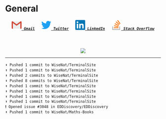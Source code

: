 <!--About Me--->


<!--Tools/Languages--->


<!--Contacts--->
<h1> General </h1>
<h5 align="center">
	<code><a href="mailto:nathan88wise@gmail.com"><img alt="Gmail" width=32 src="res/gmail.svg"> Gmail</a></code>
	&emsp;
	<code><a href="https://twitter.com/WiseNatDev" title="Twitter Profile"><img alt="Twitter" width=32 src="res/twitter.svg"> Twitter</a></code>
	&emsp;
	<code><a href="https://www.linkedin.com/in/nathan-w-5592ba1b5/" title="LinkedIn Profile"><img alt="LinkedIn" width=32 src="res/linkedin.svg"> LinkedIn</a></code>
	&emsp;
	<code><a href="https://stackoverflow.com/users/11125378/wisenat" title="Stack Overflow Profile"><img alt="Stack Overflow" width=32 src="res/stackoverflow.svg"> Stack Overflow</a></code>
</h5>

<!--GitHub Stats--->
&emsp;
<p align="center">
	<a href="https://github.com/anuraghazra/github-readme-stats">
		<img align="center" src="https://github-readme-stats.vercel.app/api?username=WiseNat&count_private=true&show_icons=true&title_color=009356&icon_color=75B79A&bg_color=F3F4F4&hide_border=true" />
	</a>
</p>

---

<!--GitHub Recent Activity--->

```markdown
⬆️ Pushed 1 commit to WiseNat/TerminalSite
⬆️ Pushed 1 commit to WiseNat/TerminalSite
⬆️ Pushed 2 commits to WiseNat/TerminalSite
⬆️ Pushed 8 commits to WiseNat/TerminalSite
⬆️ Pushed 1 commit to WiseNat/TerminalSite
⬆️ Pushed 1 commit to WiseNat/TerminalSite
⬆️ Pushed 1 commit to WiseNat/TerminalSite
⬆️ Pushed 1 commit to WiseNat/TerminalSite
❗️ Opened issue #3048 in EDDiscovery/EDDiscovery
⬆️ Pushed 1 commit to WiseNat/Maths-Books
```

<!--**WiseNat/WiseNat** is a ✨ _special_ ✨ repository because its `README.md` (this file) appears on your GitHub profile.-->
